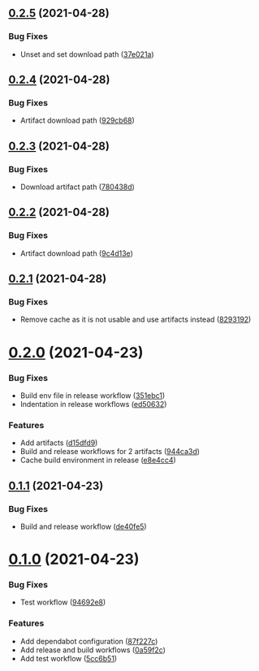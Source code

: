 ## [0.2.5](https://github.com/fussel178/conventional-release-dispatch/compare/v0.2.4...v0.2.5) (2021-04-28)


### Bug Fixes

* Unset and set download path ([37e021a](https://github.com/fussel178/conventional-release-dispatch/commit/37e021aaeb3048ebf22e27cef96da8a5f1785df4))



## [0.2.4](https://github.com/fussel178/conventional-release-dispatch/compare/v0.2.3...v0.2.4) (2021-04-28)


### Bug Fixes

* Artifact download path ([929cb68](https://github.com/fussel178/conventional-release-dispatch/commit/929cb68d68674ed60b851bea7eb678c8b86d8a93))



## [0.2.3](https://github.com/fussel178/conventional-release-dispatch/compare/v0.2.2...v0.2.3) (2021-04-28)


### Bug Fixes

* Download artifact path ([780438d](https://github.com/fussel178/conventional-release-dispatch/commit/780438d45db049fd122c2a67ba0378dc3306eb6e))



## [0.2.2](https://github.com/fussel178/conventional-release-dispatch/compare/v0.2.1...v0.2.2) (2021-04-28)


### Bug Fixes

* Artifact download path ([9c4d13e](https://github.com/fussel178/conventional-release-dispatch/commit/9c4d13ed43df033fb78b21ed1a4095fb95ac808f))



## [0.2.1](https://github.com/fussel178/conventional-release-dispatch/compare/v0.2.0...v0.2.1) (2021-04-28)


### Bug Fixes

* Remove cache as it is not usable and use artifacts instead ([8293192](https://github.com/fussel178/conventional-release-dispatch/commit/8293192b3ada9a9b8713d3c5ed0e57f07592df7a))



# [0.2.0](https://github.com/fussel178/conventional-release-dispatch/compare/v0.1.1...v0.2.0) (2021-04-23)


### Bug Fixes

* Build env file in release workflow ([351ebc1](https://github.com/fussel178/conventional-release-dispatch/commit/351ebc1a055fabf81a768eb6b010ae0f903137b3))
* Indentation in release workflows ([ed50632](https://github.com/fussel178/conventional-release-dispatch/commit/ed506329d707a3d122f6275d4977fff7e3c6813d))


### Features

* Add artifacts ([d15dfd9](https://github.com/fussel178/conventional-release-dispatch/commit/d15dfd9cc272b34cde9898f19593bb2551eca719))
* Build and release workflows for 2 artifacts ([944ca3d](https://github.com/fussel178/conventional-release-dispatch/commit/944ca3d7bb3759c9889dff72feb03bacf648f3b3))
* Cache build environment in release ([e8e4cc4](https://github.com/fussel178/conventional-release-dispatch/commit/e8e4cc4edb9bd7e3ff26588197a070ea6d56ffc4))



## [0.1.1](https://github.com/fussel178/conventional-release-dispatch/compare/v0.1.0...v0.1.1) (2021-04-23)


### Bug Fixes

* Build and release workflow ([de40fe5](https://github.com/fussel178/conventional-release-dispatch/commit/de40fe55593b8be05bf61a8b9bd2bea73b1029fa))



# [0.1.0](https://github.com/fussel178/conventional-release-dispatch/compare/87f227cff72830ea18363336f70396eaf1cb5348...v0.1.0) (2021-04-23)


### Bug Fixes

* Test workflow ([94692e8](https://github.com/fussel178/conventional-release-dispatch/commit/94692e84ca06ae20ce2eb95fc95d84eafdec210f))


### Features

* Add dependabot configuration ([87f227c](https://github.com/fussel178/conventional-release-dispatch/commit/87f227cff72830ea18363336f70396eaf1cb5348))
* Add release and build workflows ([0a59f2c](https://github.com/fussel178/conventional-release-dispatch/commit/0a59f2c337a830fd119469123cbd84e182b5a6af))
* Add test workflow ([5cc6b51](https://github.com/fussel178/conventional-release-dispatch/commit/5cc6b51cfea18fa4531523e66be06365d21d167f))



